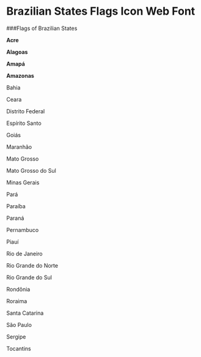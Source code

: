 Brazilian States Flags Icon Web Font
======================

###Flags of Brazilian States

**Acre**

**Alagoas**

**Amapá**

**Amazonas**

Bahia

Ceara

Distrito Federal

Espírito Santo

Goiás

Maranhão

Mato Grosso

Mato Grosso do Sul

Minas Gerais

Pará

Paraíba

Paraná

Pernambuco

Piauí

Rio de Janeiro

Rio Grande do Norte	

Rio Grande do Sul

Rondônia

Roraima

Santa Catarina

São Paulo

Sergipe

Tocantins